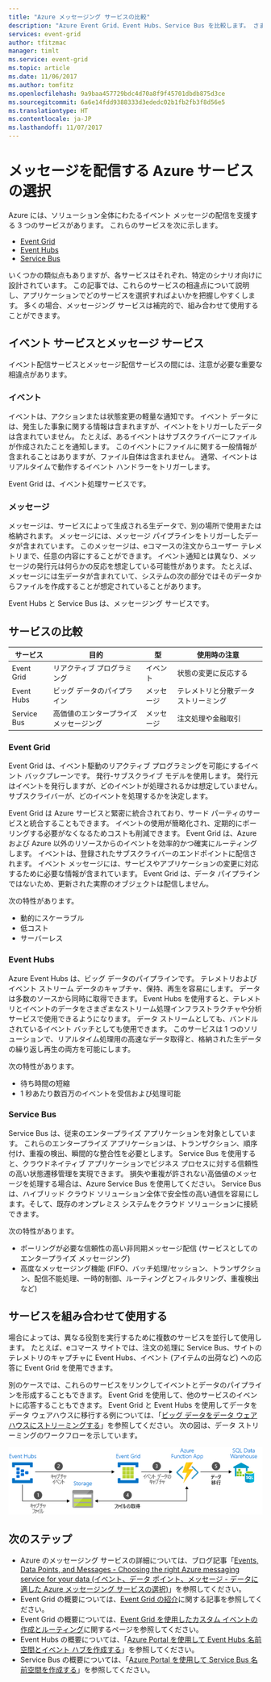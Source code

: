 ```yaml
---
title: "Azure メッセージング サービスの比較"
description: "Azure Event Grid、Event Hubs、Service Bus を比較します。 さまざまなシナリオでどのサービスを使うべきか、お勧めします。"
services: event-grid
author: tfitzmac
manager: timlt
ms.service: event-grid
ms.topic: article
ms.date: 11/06/2017
ms.author: tomfitz
ms.openlocfilehash: 9a9baa457729bdc4d70a8f9f45701dbdb875d3ce
ms.sourcegitcommit: 6a6e14fdd9388333d3ededc02b1fb2fb3f8d56e5
ms.translationtype: HT
ms.contentlocale: ja-JP
ms.lasthandoff: 11/07/2017
---
```

# <a name="choose-between-azure-services-that-deliver-messages"></a>メッセージを配信する Azure サービスの選択

Azure には、ソリューション全体にわたるイベント メッセージの配信を支援する 3 つのサービスがあります。 これらのサービスを次に示します。

* [Event Grid](/azure/event-grid/)
* [Event Hubs](/azure/event-hubs/)
* [Service Bus](/azure/service-bus-messaging/)

いくつかの類似点もありますが、各サービスはそれぞれ、特定のシナリオ向けに設計されています。 この記事では、これらのサービスの相違点について説明し、アプリケーションでどのサービスを選択すればよいかを把握しやすくします。 多くの場合、メッセージング サービスは補完的で、組み合わせて使用することができます。

## <a name="event-vs-message-services"></a>イベント サービスとメッセージ サービス

イベント配信サービスとメッセージ配信サービスの間には、注意が必要な重要な相違点があります。

### <a name="event"></a>イベント

イベントは、アクションまたは状態変更の軽量な通知です。 イベント データには、発生した事象に関する情報は含まれますが、イベントをトリガーしたデータは含まれていません。 たとえば、あるイベントはサブスクライバーにファイルが作成されたことを通知します。 このイベントにファイルに関する一般情報が含まれることはありますが、ファイル自体は含まれません。 通常、イベントはリアルタイムで動作するイベント ハンドラーをトリガーします。

Event Grid は、イベント処理サービスです。

### <a name="message"></a>メッセージ

メッセージは、サービスによって生成される生データで、別の場所で使用または格納されます。 メッセージには、メッセージ パイプラインをトリガーしたデータが含まれています。 このメッセージは、eコマースの注文からユーザー テレメトリまで、任意の内容にすることができます。 イベント通知とは異なり、メッセージの発行元は何らかの反応を想定している可能性があります。 たとえば、メッセージには生データが含まれていて、システムの次の部分ではそのデータからファイルを作成することが想定されていることがあります。 

Event Hubs と Service Bus は、メッセージング サービスです。

## <a name="comparison-of-services"></a>サービスの比較

| サービス | 目的 | 型 | 使用時の注意 |
| ------- | ------- | ---- | ----------- |
| Event Grid | リアクティブ プログラミング | イベント | 状態の変更に反応する |
| Event Hubs | ビッグ データのパイプライン | メッセージ | テレメトリと分散データ ストリーミング |
| Service Bus | 高価値のエンタープライズ メッセージング | メッセージ | 注文処理や金融取引 |

### <a name="event-grid"></a>Event Grid

Event Grid は、イベント駆動のリアクティブ プログラミングを可能にするイベント バックプレーンです。 発行-サブスクライブ モデルを使用します。 発行元はイベントを発行しますが、どのイベントが処理されるかは想定していません。 サブスクライバーが、どのイベントを処理するかを決定します。

Event Grid は Azure サービスと緊密に統合されており、サード パーティのサービスと統合することもできます。 イベントの使用が簡略化され、定期的にポーリングする必要がなくなるためコストも削減できます。 Event Grid は、Azure および Azure 以外のリソースからのイベントを効率的かつ確実にルーティングします。 イベントは、登録されたサブスクライバーのエンドポイントに配信されます。 イベント メッセージには、サービスやアプリケーションの変更に対応するために必要な情報が含まれています。 Event Grid は、データ パイプラインではないため、更新された実際のオブジェクトは配信しません。

次の特性があります。

* 動的にスケーラブル
* 低コスト
* サーバーレス

### <a name="event-hubs"></a>Event Hubs

Azure Event Hubs は、ビッグ データのパイプラインです。 テレメトリおよびイベント ストリーム データのキャプチャ、保持、再生を容易にします。 データは多数のソースから同時に取得できます。 Event Hubs を使用すると、テレメトリとイベントのデータをさまざまなストリーム処理インフラストラクチャや分析サービスで使用できるようになります。 データ ストリームとしても、バンドルされているイベント バッチとしても使用できます。 このサービスは 1 つのソリューションで、リアルタイム処理用の高速なデータ取得と、格納された生データの繰り返し再生の両方を可能にします。

次の特性があります。

* 待ち時間の短縮
* 1 秒あたり数百万のイベントを受信および処理可能

### <a name="service-bus"></a>Service Bus

Service Bus は、従来のエンタープライズ アプリケーションを対象としています。 これらのエンタープライズ アプリケーションは、トランザクション、順序付け、重複の検出、瞬間的な整合性を必要とします。 Service Bus を使用すると、クラウドネイティブ アプリケーションでビジネス プロセスに対する信頼性の高い状態遷移管理を実現できます。 損失や重複が許されない高価値のメッセージを処理する場合は、Azure Service Bus を使用してください。 Service Bus は、ハイブリッド クラウド ソリューション全体で安全性の高い通信を容易にします。そして、既存のオンプレミス システムをクラウド ソリューションに接続できます。

次の特性があります。

* ポーリングが必要な信頼性の高い非同期メッセージ配信 (サービスとしてのエンタープライズ メッセージング)
* 高度なメッセージング機能 (FIFO、バッチ処理/セッション、トランザクション、配信不能処理、一時的制御、ルーティングとフィルタリング、重複検出など)

## <a name="use-the-services-together"></a>サービスを組み合わせて使用する

場合によっては、異なる役割を実行するために複数のサービスを並行して使用します。 たとえば、eコマース サイトでは、注文の処理に Service Bus、サイトのテレメトリのキャプチャに Event Hubs、イベント (アイテムの出荷など) への応答に Event Grid を使用できます。

別のケースでは、これらのサービスをリンクしてイベントとデータのパイプラインを形成することもできます。 Event Grid を使用して、他のサービスのイベントに応答することもできます。 Event Grid と Event Hubs を使用してデータをデータ ウェアハウスに移行する例については、「[ビッグ データをデータ ウェアハウスにストリーミングする](event-grid-event-hubs-integration.md)」を参照してください。 次の図は、データ ストリーミングのワークフローを示しています。

![データ ストリーミングの概要](./media/compare-messaging-services/overview.png)

## <a name="next-steps"></a>次のステップ

* Azure のメッセージング サービスの詳細については、ブログ記事「[Events, Data Points, and Messages - Choosing the right Azure messaging service for your data (イベント、データ ポイント、メッセージ - データに適した Azure メッセージング サービスの選択)](https://azure.microsoft.com/blog/events-data-points-and-messages-choosing-the-right-azure-messaging-service-for-your-data/)」を参照してください。
* Event Grid の概要については、[Event Grid の紹介](overview.md)に関する記事を参照してください。
* Event Grid の概要については、[Event Grid を使用したカスタム イベントの作成とルーティング](custom-event-quickstart.md)に関するページを参照してください。
* Event Hubs の概要については、「[Azure Portal を使用して Event Hubs 名前空間とイベント ハブを作成する](../event-hubs/event-hubs-create.md)」を参照してください。
* Service Bus の概要については、「[Azure Portal を使用して Service Bus 名前空間を作成する](../service-bus-messaging/service-bus-create-namespace-portal.md)」を参照してください。